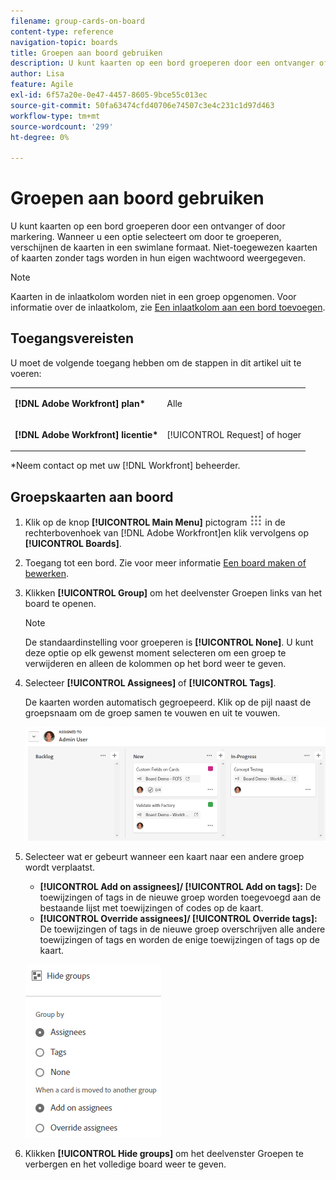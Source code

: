 ```yaml
---
filename: group-cards-on-board
content-type: reference
navigation-topic: boards
title: Groepen aan boord gebruiken
description: U kunt kaarten op een bord groeperen door een ontvanger of door markering. Wanneer u een optie selecteert om door te groeperen, verschijnen de kaarten in een swimlane formaat.
author: Lisa
feature: Agile
exl-id: 6f57a20e-0e47-4457-8605-9bce55c013ec
source-git-commit: 50fa63474cfd40706e74507c3e4c231c1d97d463
workflow-type: tm+mt
source-wordcount: '299'
ht-degree: 0%

---
```


# Groepen aan boord gebruiken

U kunt kaarten op een bord groeperen door een ontvanger of door markering. Wanneer u een optie selecteert om door te groeperen, verschijnen de kaarten in een swimlane formaat. Niet-toegewezen kaarten of kaarten zonder tags worden in hun eigen wachtwoord weergegeven.

>[!NOTE]
>
>Kaarten in de inlaatkolom worden niet in een groep opgenomen. Voor informatie over de inlaatkolom, zie [Een inlaatkolom aan een bord toevoegen](/help/quicksilver/agile/use-boards-agile-planning-tools/add-intake-column-to-board.md).

## Toegangsvereisten

U moet de volgende toegang hebben om de stappen in dit artikel uit te voeren:

<table style="table-layout:auto"> 
 <col> 
 </col> 
 <col> 
 </col> 
 <tbody> 
  <tr> 
   <td role="rowheader"><strong>[!DNL Adobe Workfront] plan*</strong></td> 
   <td> <p>Alle</p> </td> 
  </tr> 
  <tr> 
   <td role="rowheader"><strong>[!DNL Adobe Workfront] licentie*</strong></td> 
   <td> <p>[!UICONTROL Request] of hoger</p> </td> 
  </tr> 
 </tbody> 
</table>

&#42;Neem contact op met uw [!DNL Workfront] beheerder.

## Groepskaarten aan boord

1. Klik op de knop **[!UICONTROL Main Menu]** pictogram ![Hoofdmenu](assets/main-menu-icon.png) in de rechterbovenhoek van [!DNL Adobe Workfront]en klik vervolgens op **[!UICONTROL Boards]**.
1. Toegang tot een bord. Zie voor meer informatie [Een board maken of bewerken](../../agile/get-started-with-boards/create-edit-board.md).
1. Klikken **[!UICONTROL Group]** om het deelvenster Groepen links van het board te openen.

   >[!NOTE]
   >
   >De standaardinstelling voor groeperen is **[!UICONTROL None]**. U kunt deze optie op elk gewenst moment selecteren om een groep te verwijderen en alleen de kolommen op het bord weer te geven.

1. Selecteer **[!UICONTROL Assignees]** of **[!UICONTROL Tags]**.

   De kaarten worden automatisch gegroepeerd. Klik op de pijl naast de groepsnaam om de groep samen te vouwen en uit te vouwen.

   ![Gegroepeerde kaarten aan boord](assets/group-by-assignee.png)

1. Selecteer wat er gebeurt wanneer een kaart naar een andere groep wordt verplaatst.

   * **[!UICONTROL Add on assignees]/ [!UICONTROL Add on tags]:** De toewijzingen of tags in de nieuwe groep worden toegevoegd aan de bestaande lijst met toewijzingen of codes op de kaart.
   * **[!UICONTROL Override assignees]/ [!UICONTROL Override tags]:** De toewijzingen of tags in de nieuwe groep overschrijven alle andere toewijzingen of tags en worden de enige toewijzingen of tags op de kaart.

   ![[!UICONTROL Group by options]](assets/group-by-rail.png)

1. Klikken **[!UICONTROL Hide groups]** om het deelvenster Groepen te verbergen en het volledige board weer te geven.
